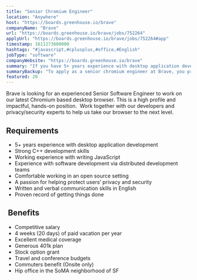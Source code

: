 ```yaml
---
title: "Senior Chromium Engineer"
location: "Anywhere"
host: "https://boards.greenhouse.io/brave"
companyName: "Brave"
url: "https://boards.greenhouse.io/brave/jobs/752264"
applyUrl: "https://boards.greenhouse.io/brave/jobs/752264#app"
timestamp: 1611273600000
hashtags: "#javascript,#cplusplus,#office,#English"
jobType: "software"
companyWebsite: "https://boards.greenhouse.io/brave"
summary: "If you have 5+ years experience with desktop application development, Brave is looking for someone with your knowledge."
summaryBackup: "To apply as a senior chromium engineer at Brave, you preferably need to have some knowledge of: #javascript, #office, #English."
featured: 20
---
```


Brave is looking for an experienced Senior Software Engineer to work on our latest Chromium­ based desktop browser. This is a high­ profile and impactful, hands­-on position.  Work together with our developers and privacy/security experts to help us take our browser to the next level.

## Requirements

*   5+ years experience with desktop application development
*   Strong C++ development skills
*   Working experience with writing JavaScript
*   Experience with software development via distributed development teams
*   Comfortable working in an open source setting
*   A passion for helping protect users’ privacy and security
*   Written and verbal communication skills in English
*   Proven record of getting things done

##  Benefits

*   Competitive salary
*   4 weeks (20 days) of paid vacation per year
*   Excellent medical coverage
*   Generous 401k plan
*   Stock option grant
*   Travel and conference budgets
*   Commuters benefit (On­site only)
*   Hip office in the SoMA neighborhood of SF
